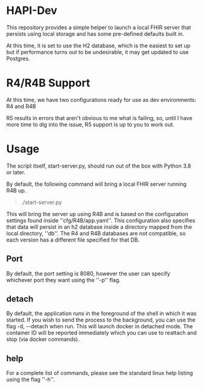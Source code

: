 # HAPI-Dev
This repository provides a simple helper to launch a local FHIR server that persists using local storage and has some pre-defined defaults built in. 

At this time, it is set to use the H2 database, which is the easiest to set up but if performance turns out to be undesirable, it may get updated to use Postgres. 

# R4/R4B Support
At this time, we have two configurations ready for use as dev environments: R4 and R4B 

R5 results in errors that aren't obvious to me what is failing, so, until I have more time to dig into the issue, R5 support is up to you to work out. 

# Usage
The script itself, start-server.py, should run out of the box with Python 3.8 or later. 

By default, the following command will bring a local FHIR server running R4B up. 

> ./start-server.py 

This will bring the server up using R4B and is based on the configuration settings found inside ''cfg/R4B/app.yaml''. This configuration also specifies that data will persist in an h2 database inside a directory mapped from the local directory, ''db''. The R4 and R4B databases are not compatible, so each version has a different file specified for that DB. 

## Port
By default, the port setting is 8080, however the user can specify whichever port they want using the ''-p'' flag. 

## detach
By default, the application runs in the foreground of the shell in which it was started. If you wish to send the process to the background, you can use the flag -d, --detach when run. This will launch docker in detached mode. The container ID will be reported immediately which you can use to reattach and stop (via docker commands).

## help
For a complete list of commands, please see the standard linux help listing using the flag ''-h''. 
